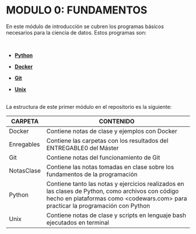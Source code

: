 # MODULO 0:  FUNDAMENTOS

En este módulo de introducción se cubren los programas básicos necesarios para la ciencia de datos. Estos programas son:

<br>

 - [**Python**][python]
  
 - [**Docker**][docker]
 - [**Git**][git]
 - [**Unix**][unix]

<br>
La estructura de este primer módulo en el repositorio es la siguiente:

<br>

| CARPETA | CONTENIDO |
| ------ | ------ |
| Docker | Contiene notas de clase y ejemplos con Docker |
| Enregables | Contiene las carpetas con los resultados del ENTREGABLE0 del Máster |
| Git | Contiene notas del funcionamiento de Git |
| NotasClase | Contiene las notas tomadas en clase sobre los fundamentos de la programación |
| Python | Contiene tanto las notas y ejercicios realizados en las clases de Python, como archivos con código hecho en plataformas como <codewars.com> para practicar la programación con Python |
| Unix | Contiene notas de clase y scripts en lenguaje bash ejecutados en terminal |



[//]: # (These are reference links used in the body of this note and get stripped out when the markdown processor does its job.)

[python]: <https://www.python.org/>
[docker]: <https://www.docker.com/>
[git]: <https://git-scm.com/>
[unix]: <https://www.linux.org/>